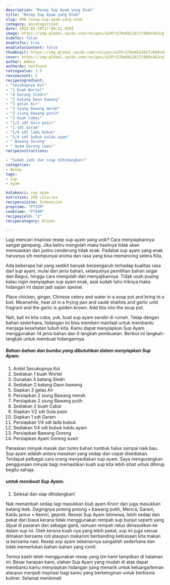 ```yaml
---
description: "Resep Sup Ayam yang Enak"
title: "Resep Sup Ayam yang Enak"
slug: 898-resep-sup-ayam-yang-enak
category: Uncategorized
date: 2022-03-29T17:00:11.459Z
image: https://img-global.cpcdn.com/recipes/a29fc570e6b1261f/680x482cq70/sup-ayam-foto-resep-utama.jpg
hideToc: false
enableToc: true
enableTocContent: false
thumbnail: https://img-global.cpcdn.com/recipes/a29fc570e6b1261f/680x482cq70/sup-ayam-foto-resep-utama.jpg
cover: https://img-global.cpcdn.com/recipes/a29fc570e6b1261f/680x482cq70/sup-ayam-foto-resep-utama.jpg
author: Admin
authorAv: notfound
ratingvalue: 3.9
reviewcount: 5
recipeingredient:
- "Secukupnya Kol"
- "1 buah Wortel"
- "4 batang Sledri"
- "2 batang Daun bawang"
- "3 gelas Air"
- "2 siung Bawang merah"
- "2 siung Bawang putih"
- "2 buah Cabai"
- "1/2 sdt Gula pasir"
- "1 sdt Garam"
- "1/4 sdt lada bubuk"
- "1/4 sdt bubuk kaldu ayam"
- " Bawang Goreng"
- " Ayam Goreng suwir"
recipeinstructions:

- "Sudah jadi dan siap dihidangkan!"
categories:
- Resep
tags:
- sup
- ayam

katakunci: sup ayam 
nutrition: 299 calories
recipecuisine: Indonesian
preptime: "PT37M"
cooktime: "PT49M"
recipeyield: "2"
recipecategory: Dinner

---
```





Lagi mencari inspirasi resep sup ayam yang unik? Cara menyiapkannya sangat gampang. Jika keliru mengolah maka hasilnya tidak akan memuaskan dan justru cenderung tidak enak. Padahal sup ayam yang enak harusnya sih mempunyai aroma dan rasa yang bisa memancing selera Kita.





Ada beberapa hal yang sedikit banyak berpengaruh terhadap kualitas rasa dari sup ayam, mulai dari jenis bahan, selanjutnya pemilihan bahan segar dan Bagus, hingga cara mengolah dan menyajikannya. Tidak usah pusing kalau ingin menyiapkan sup ayam enak,      asal sudah tahu triknya maka hidangan ini dapat jadi sajian spesial.














Place chicken, ginger, Chinese celery and water in a soup pot and bring to a boil. Meanwhile, heat oil in a frying pan and sauté shallots and garlic until fragrant and the garlic is golden brown. Add this into the soup pot.






Nah, kali ini kita coba, yuk, buat sup ayam sendiri di rumah. Tetap dengan bahan sederhana, hidangan ini bisa memberi manfaat untuk membantu menjaga kesehatan tubuh kita. Kamu dapat menyiapkan Sup Ayam menggunakan 14 jenis bahan dan 0 langkah pembuatan. Berikut ini langkah-langkah untuk membuat hidangannya.

<!--inarticleads1-->

##### Bahan-bahan dan bumbu yang dibutuhkan dalam menyiapkan Sup Ayam:

1. Ambil Secukupnya Kol
1. Sediakan 1 buah Wortel
1. Gunakan 4 batang Sledri
1. Sediakan 2 batang Daun bawang
1. Siapkan 3 gelas Air
1. Persiapkan 2 siung Bawang merah
1. Persiapkan 2 siung Bawang putih
1. Sediakan 2 buah Cabai
1. Siapkan 1/2 sdt Gula pasir
1. Siapkan 1 sdt Garam
1. Persiapkan 1/4 sdt lada bubuk
1. Sediakan 1/4 sdt bubuk kaldu ayam
1. Persiapkan  Bawang Goreng
1. Persiapkan  Ayam Goreng suwir


Panaskan minyak masak dan tumis bahan tumbuk halus sampai naik bau. Sup ayam adalah antara masakan yang sedap dan cepat disediakan. Terdapat pelbagai cara orang menyediakan sup ayam. Saya mengurangkan penggunaan minyak bagi memastikan kuah sup kita lebih sihat untuk dihirup begitu sahaja. 

<!--inarticleads2-->

#####  untuk membuat Sup Ayam:


1. Selesai dan siap dihidangkan!

Nak menambah sedap lagi masukkan kiub ayam Knorr dan juga masukkan batang leek. Dagingnya potong potong • bawang putih, Merica, Garam, Kaldu jamur • Kemiri, geprek. Resepi Sup Ayam Istimewa, lebih sedap dan pekat dari biasa kerana tidak menggunakan rempah sup bunjut seperti yang dijual di pasaran dan sebagai ganti, ramuan rempah ratus dimasukkan ke dalam sup ini. Oleh kerana kuah nya yang lebih pekat, sup ini juga sesuai dimakan bersama roti ataupun makaroni berbanding kebiasaan kita makan ia bersama nasi. Resep sop ayam sebenarnya sangatlah sederhana dan tidak memerlukan bahan-bahan yang rumit. 

Terima kasih telah menggunakan resep yang tim kami tampilkan di halaman ini. Besar harapan kami, olahan Sup Ayam yang mudah di atas dapat membantu kamu menyiapkan hidangan yang menarik untuk keluarga/teman ataupun menjadi inspirasi bagi kamu yang berkeinginan untuk berbisnis kuliner. Selamat menikmati
